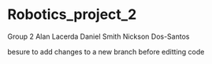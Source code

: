 # Robotics_project_2

Group 2
Alan Lacerda
Daniel Smith
Nickson Dos-Santos

besure to add changes to a new branch before editting code
